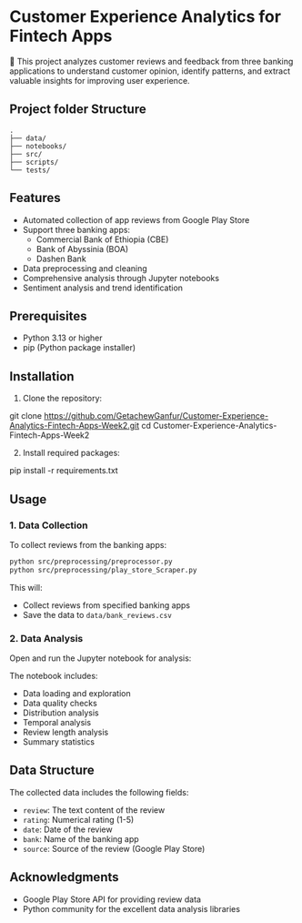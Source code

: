 # Customer Experience Analytics for Fintech Apps

📝 This project analyzes customer reviews and feedback from three banking applications to understand customer opinion, identify patterns, and extract valuable insights for improving user experience.

## Project folder Structure

```
.
├── data/
├── notebooks/
├── src/
├── scripts/
└── tests/
```

## Features

- Automated collection of app reviews from Google Play Store
- Support three banking apps:
  - Commercial Bank of Ethiopia (CBE)
  - Bank of Abyssinia (BOA)
  - Dashen Bank
- Data preprocessing and cleaning
- Comprehensive analysis through Jupyter notebooks
- Sentiment analysis and trend identification

## Prerequisites

- Python 3.13 or higher
- pip (Python package installer)

## Installation

1. Clone the repository:

git clone https://github.com/GetachewGanfur/Customer-Experience-Analytics-Fintech-Apps-Week2.git
cd Customer-Experience-Analytics-Fintech-Apps-Week2

2. Install required packages:

pip install -r requirements.txt

## Usage

### 1. Data Collection

To collect reviews from the banking apps:

```bash
python src/preprocessing/preprocessor.py
python src/preprocessing/play_store_Scraper.py
```

This will:

- Collect reviews from specified banking apps
- Save the data to `data/bank_reviews.csv`

### 2. Data Analysis

Open and run the Jupyter notebook for analysis:

The notebook includes:

- Data loading and exploration
- Data quality checks
- Distribution analysis
- Temporal analysis
- Review length analysis
- Summary statistics

## Data Structure

The collected data includes the following fields:

- `review`: The text content of the review
- `rating`: Numerical rating (1-5)
- `date`: Date of the review
- `bank`: Name of the banking app
- `source`: Source of the review (Google Play Store)

## Acknowledgments

- Google Play Store API for providing review data
- Python community for the excellent data analysis libraries
